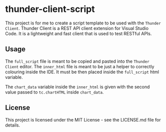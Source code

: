 # thunder-client-script

This project is for me to create a script template to be used with the  `Thunder Client`. Thunder Client is a REST API client extension for Visual Studio Code. It is a lightweight and fast client that is used to test RESTful APIs.

## Usage

The `full_script` file is meant to be copied and pasted into the `Thunder Client` editor. The `inner_html` file is meant to be just a helper to correctly colouring inside the IDE. It must be then placed inside the `full_script` html variable.

The `chart_data` variable inside the `inner_html` is given with the second value passed to `tc.chartHTML` inside `chart_data`.

## License

This project is licensed under the MIT License - see the LICENSE.md file for details.
